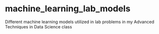 # machine_learning_lab_models
Different machine learning models utilized in lab problems in my Advanced Techniques in Data Science class
